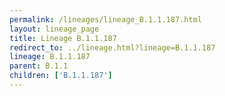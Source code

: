 ```yaml
---
permalink: /lineages/lineage_B.1.1.187.html
layout: lineage_page
title: Lineage B.1.1.187
redirect_to: ../lineage.html?lineage=B.1.1.187
lineage: B.1.1.187
parent: B.1.1
children: ['B.1.1.187']
---
```

